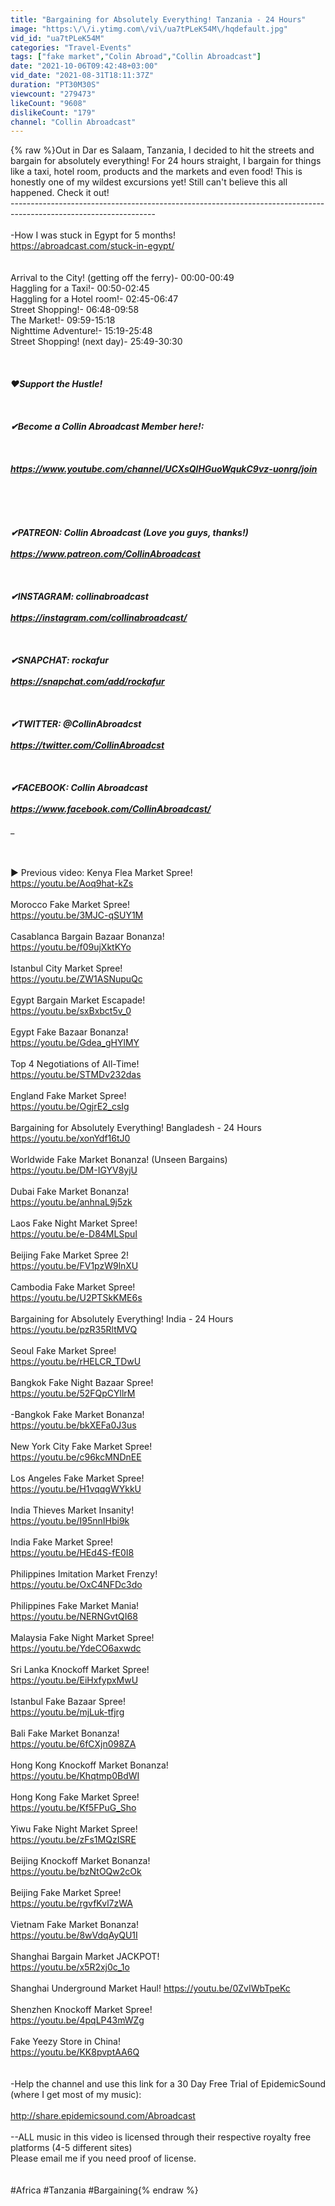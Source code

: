```yaml
---
title: "Bargaining for Absolutely Everything! Tanzania - 24 Hours"
image: "https:\/\/i.ytimg.com\/vi\/ua7tPLeK54M\/hqdefault.jpg"
vid_id: "ua7tPLeK54M"
categories: "Travel-Events"
tags: ["fake market","Colin Abroad","Collin Abroadcast"]
date: "2021-10-06T09:42:48+03:00"
vid_date: "2021-08-31T18:11:37Z"
duration: "PT30M30S"
viewcount: "279473"
likeCount: "9608"
dislikeCount: "179"
channel: "Collin Abroadcast"
---
```

{% raw %}Out in Dar es Salaam, Tanzania, I decided to hit the streets and bargain for absolutely everything! For 24 hours straight, I bargain for things like a taxi, hotel room, products and the markets and even food! This is honestly one of my wildest excursions yet! Still can't believe this all happened. Check it out!<br />------------------------------------------------------------------------------------------------------------------<br /><br />-How I was stuck in Egypt for 5 months! <br /><a rel="nofollow" target="blank" href="https://abroadcast.com/stuck-in-egypt/">https://abroadcast.com/stuck-in-egypt/</a><br /><br /><br />Arrival to the City! (getting off the ferry)- 00:00-00:49<br />Haggling for a Taxi!-  00:50-02:45<br />Haggling for a Hotel room!- 02:45-06:47<br />Street Shopping!- 06:48-09:58<br />The Market!- 09:59-15:18<br />Nighttime Adventure!- 15:19-25:48<br />Street Shopping! (next day)- 25:49-30:30<br /><br />_________________________________________________________________<br /><br />♥Support the Hustle!<br /><br /><br /><br />✔Become a Collin Abroadcast Member here!:<br /><br /><br /><br /><a rel="nofollow" target="blank" href="https://www.youtube.com/channel/UCXsQlHGuoWqukC9vz-uonrg/join">https://www.youtube.com/channel/UCXsQlHGuoWqukC9vz-uonrg/join</a><br /><br /><br /><br /><br /><br />✔PATREON:              Collin Abroadcast (Love you guys, thanks!)<br /><br />                                    <a rel="nofollow" target="blank" href="https://www.patreon.com/CollinAbroadcast">https://www.patreon.com/CollinAbroadcast</a><br /><br /><br /><br />✔INSTAGRAM:       collinabroadcast <br /><br />                                  <a rel="nofollow" target="blank" href="https://instagram.com/collinabroadcast/">https://instagram.com/collinabroadcast/</a><br /><br />                                   <br /><br />✔SNAPCHAT:          rockafur<br /><br />                                   <a rel="nofollow" target="blank" href="https://snapchat.com/add/rockafur">https://snapchat.com/add/rockafur</a><br /><br /><br /><br />✔TWITTER:              @CollinAbroadcst<br /><br />                                   <a rel="nofollow" target="blank" href="https://twitter.com/CollinAbroadcst">https://twitter.com/CollinAbroadcst</a><br /><br /><br /><br />✔FACEBOOK:          Collin Abroadcast<br /><br />                                  <a rel="nofollow" target="blank" href="https://www.facebook.com/CollinAbroadcast/">https://www.facebook.com/CollinAbroadcast/</a><br /><br />__________________________________________________________________<br /><br /><br /><br />► Previous video: Kenya Flea Market Spree!<br /><a rel="nofollow" target="blank" href="https://youtu.be/Aoq9hat-kZs">https://youtu.be/Aoq9hat-kZs</a><br /><br />Morocco Fake Market Spree!<br /><a rel="nofollow" target="blank" href="https://youtu.be/3MJC-qSUY1M">https://youtu.be/3MJC-qSUY1M</a><br /><br />Casablanca Bargain Bazaar Bonanza!<br /><a rel="nofollow" target="blank" href="https://youtu.be/f09ujXktKYo">https://youtu.be/f09ujXktKYo</a><br /><br /> Istanbul City Market Spree!<br /><a rel="nofollow" target="blank" href="https://youtu.be/ZW1ASNupuQc">https://youtu.be/ZW1ASNupuQc</a><br /><br />Egypt Bargain Market Escapade!<br /><a rel="nofollow" target="blank" href="https://youtu.be/sxBxbct5v_0">https://youtu.be/sxBxbct5v_0</a><br /><br />Egypt Fake Bazaar Bonanza!<br /><a rel="nofollow" target="blank" href="https://youtu.be/Gdea_gHYlMY">https://youtu.be/Gdea_gHYlMY</a><br /><br /> Top 4 Negotiations of All-Time!<br /><a rel="nofollow" target="blank" href="https://youtu.be/STMDv232das">https://youtu.be/STMDv232das</a><br /><br />England Fake Market Spree!<br /><a rel="nofollow" target="blank" href="https://youtu.be/OgjrE2_csIg">https://youtu.be/OgjrE2_csIg</a><br /><br />Bargaining for Absolutely Everything! Bangladesh - 24 Hours<br /><a rel="nofollow" target="blank" href="https://youtu.be/xonYdf16tJ0">https://youtu.be/xonYdf16tJ0</a><br /><br />Worldwide Fake Market Bonanza! (Unseen Bargains)<br /><a rel="nofollow" target="blank" href="https://youtu.be/DM-IGYV8yjU">https://youtu.be/DM-IGYV8yjU</a><br /><br />Dubai Fake Market Bonanza!<br /><a rel="nofollow" target="blank" href="https://youtu.be/anhnaL9j5zk">https://youtu.be/anhnaL9j5zk</a><br /><br />Laos Fake Night Market Spree!<br /><a rel="nofollow" target="blank" href="https://youtu.be/e-D84MLSpuI">https://youtu.be/e-D84MLSpuI</a><br /><br />Beijing Fake Market Spree 2!<br /><a rel="nofollow" target="blank" href="https://youtu.be/FV1pzW9lnXU">https://youtu.be/FV1pzW9lnXU</a><br /><br />Cambodia Fake Market Spree!<br /><a rel="nofollow" target="blank" href="https://youtu.be/U2PTSkKME6s">https://youtu.be/U2PTSkKME6s</a><br /><br /> Bargaining for Absolutely Everything! India - 24 Hours<br /><a rel="nofollow" target="blank" href="https://youtu.be/pzR35RltMVQ">https://youtu.be/pzR35RltMVQ</a><br /><br /> Seoul Fake Market Spree!<br /><a rel="nofollow" target="blank" href="https://youtu.be/rHELCR_TDwU">https://youtu.be/rHELCR_TDwU</a><br /><br />Bangkok Fake Night Bazaar Spree!<br /><a rel="nofollow" target="blank" href="https://youtu.be/52FQpCYllrM">https://youtu.be/52FQpCYllrM</a><br /><br /> -Bangkok Fake Market Bonanza!<br /><a rel="nofollow" target="blank" href="https://youtu.be/bkXEFa0J3us">https://youtu.be/bkXEFa0J3us</a><br /><br />New York City Fake Market Spree!<br /><a rel="nofollow" target="blank" href="https://youtu.be/c96kcMNDnEE">https://youtu.be/c96kcMNDnEE</a><br /><br />Los Angeles Fake Market Spree!<br /><a rel="nofollow" target="blank" href="https://youtu.be/H1vqqgWYkkU">https://youtu.be/H1vqqgWYkkU</a><br /><br />India Thieves Market Insanity!<br /><a rel="nofollow" target="blank" href="https://youtu.be/I95nnIHbi9k">https://youtu.be/I95nnIHbi9k</a><br /><br />India Fake Market Spree!<br /><a rel="nofollow" target="blank" href="https://youtu.be/HEd4S-fE0I8">https://youtu.be/HEd4S-fE0I8</a> <br /><br />Philippines Imitation Market Frenzy!<br /><a rel="nofollow" target="blank" href="https://youtu.be/OxC4NFDc3do">https://youtu.be/OxC4NFDc3do</a><br /><br />Philippines Fake Market Mania!<br /><a rel="nofollow" target="blank" href="https://youtu.be/NERNGvtQI68">https://youtu.be/NERNGvtQI68</a><br /><br />Malaysia Fake Night Market Spree!<br /><a rel="nofollow" target="blank" href="https://youtu.be/YdeCO6axwdc">https://youtu.be/YdeCO6axwdc</a><br /><br />Sri Lanka Knockoff Market Spree!<br /><a rel="nofollow" target="blank" href="https://youtu.be/EiHxfypxMwU">https://youtu.be/EiHxfypxMwU</a><br /><br /> Istanbul Fake Bazaar Spree!<br /><a rel="nofollow" target="blank" href="https://youtu.be/mjLuk-tfjrg">https://youtu.be/mjLuk-tfjrg</a><br /><br />Bali Fake Market Bonanza!<br /><a rel="nofollow" target="blank" href="https://youtu.be/6fCXjn098ZA">https://youtu.be/6fCXjn098ZA</a><br /><br /> Hong Kong Knockoff Market Bonanza!<br /><a rel="nofollow" target="blank" href="https://youtu.be/Khqtmp0BdWI">https://youtu.be/Khqtmp0BdWI</a><br /><br />Hong Kong Fake Market Spree!<br /><a rel="nofollow" target="blank" href="https://youtu.be/Kf5FPuG_Sho">https://youtu.be/Kf5FPuG_Sho</a><br /><br />Yiwu Fake Night Market Spree!<br /><a rel="nofollow" target="blank" href="https://youtu.be/zFs1MQzISRE">https://youtu.be/zFs1MQzISRE</a><br /><br />Beijing Knockoff Market Bonanza!<br /><a rel="nofollow" target="blank" href="https://youtu.be/bzNtOQw2cOk">https://youtu.be/bzNtOQw2cOk</a><br /><br />Beijing Fake Market Spree!<br /><a rel="nofollow" target="blank" href="https://youtu.be/rgvfKvl7zWA">https://youtu.be/rgvfKvl7zWA</a><br /><br />Vietnam Fake Market Bonanza!<br /><a rel="nofollow" target="blank" href="https://youtu.be/8wVdqAyQU1I">https://youtu.be/8wVdqAyQU1I</a><br /><br />Shanghai Bargain Market JACKPOT!<br /><a rel="nofollow" target="blank" href="https://youtu.be/x5R2xj0c_1o">https://youtu.be/x5R2xj0c_1o</a><br /><br />Shanghai Underground Market Haul! <a rel="nofollow" target="blank" href="https://youtu.be/0ZvIWbTpeKc">https://youtu.be/0ZvIWbTpeKc</a><br /><br />Shenzhen Knockoff Market Spree!<br /><a rel="nofollow" target="blank" href="https://youtu.be/4pqLP43mWZg">https://youtu.be/4pqLP43mWZg</a><br /><br /> Fake Yeezy Store in China!<br /><a rel="nofollow" target="blank" href="https://youtu.be/KK8pvptAA6Q">https://youtu.be/KK8pvptAA6Q</a><br /><br /><br />-Help the channel and use this link for a 30 Day Free Trial of EpidemicSound (where I get most of my music):<br /><br /><a rel="nofollow" target="blank" href="http://share.epidemicsound.com/Abroadcast">http://share.epidemicsound.com/Abroadcast</a><br /><br />--ALL music in this video is licensed through their respective royalty free platforms (4-5 different sites) <br />Please email me if you need proof of license.<br /><br /><br />#Africa #Tanzania #Bargaining{% endraw %}
